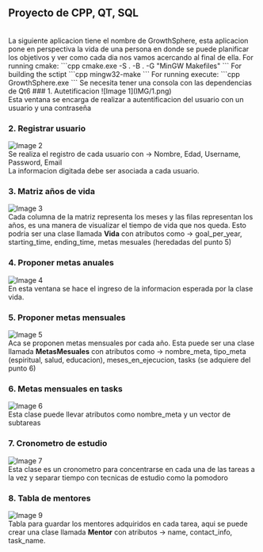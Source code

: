 ## Proyecto de CPP, QT, SQL
<br> 
La siguiente aplicacion tiene el nombre de GrowthSphere, esta aplicacion pone en perspectiva la vida de una persona en donde se puede planificar los objetivos y ver como cada dia nos vamos acercando al final de ella.
For running cmake:
```cpp
cmake.exe -S . -B . -G "MinGW Makefiles"
```
For building the sctipt
```cpp
mingw32-make
```
For running execute:
```cpp
GrowthSphere.exe
```
Se necesita tener una consola con las dependencias de Qt6
### 1. Autetificacion
![Image 1](IMG/1.png)
<br>
Esta ventana se encarga de realizar a autentificacion del usuario con un usuario y una contraseña

### 2. Registrar usuario
![Image 2](IMG/2.png)
<br>
Se realiza el registro de cada usuario con -> Nombre, Edad, Username, Password, Email
<br>
La informacion digitada debe ser asociada a cada usuario.

### 3. Matriz años de vida
![Image 3](IMG/3.png)
<br>
Cada columna de la matriz representa los meses y las filas representan los años, es una manera de visualizar el tiempo de vida que nos queda. Esto podria ser una clase llamada **Vida** con atributos como -> goal_per_year, starting_time, ending_time, metas mesuales (heredadas del punto 5)

### 4. Proponer metas anuales
![Image 4](IMG/4.png)
<br>
En esta ventana se hace el ingreso de la informacion esperada por la clase vida.

### 5. Proponer metas mensuales
![Image 5](IMG/5.png)
<br>
Aca se proponen metas mensuales por cada año. Esta puede ser una clase llamada **MetasMesuales** con atributos como -> nombre_meta, tipo_meta (espiritual, salud, educacion), meses_en_ejecucion, tasks (se adquiere del punto 6)

### 6. Metas mensuales en tasks
![Image 6](IMG/6.png)
<br>
Esta clase puede llevar atributos como nombre_meta y un vector de subtareas

### 7. Cronometro de estudio
![Image 7](IMG/7.png)
<br>
Esta clase es un cronometro para concentrarse en cada una de las tareas a la vez y separar tiempo con tecnicas de estudio como la pomodoro

### 8. Tabla de mentores
![Image 9](IMG/9.png)
<br>
Tabla para guardar los mentores adquiridos en cada tarea, aqui se puede crear una clase llamada **Mentor** con atributos -> name, contact_info, task_name.
